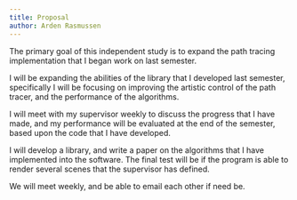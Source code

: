 ```yaml
---
title: Proposal
author: Arden Rasmussen
---
```


The primary goal of this independent study is to expand the path tracing
implementation that I began work on last semester.

I will be expanding the abilities of the library that I developed last
semester, specifically I will be focusing on improving the artistic control of
the path tracer, and the performance of the algorithms.

I will meet with my supervisor weekly to discuss the progress that I have made,
and my performance will be evaluated at the end of the semester, based upon the
code that I have developed.

I will develop a library, and write a paper on the algorithms that I have
implemented into the software. The final test will be if the program is able to
render several scenes that the supervisor has defined.

We will meet weekly, and be able to email each other if need be.
